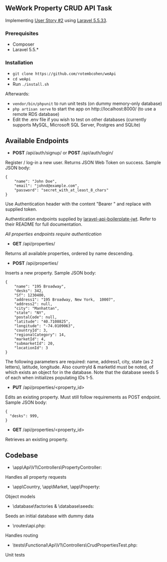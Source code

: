 ## WeWork Property CRUD API Task ##

Implementing [User Story #2](https://github.com/WeConnect/physical-systems-api-test/blob/master/docs/stories.md) using [Laravel 5.5.33](https://laravel.com/).

### Prerequisites ###
* Composer
* Laravel 5.5.*

### Installation ###

* `git clone https://github.com/rotembcohen/weApi`
* `cd weApi`
* Run `./install.sh`

Afterwards:
* `vendor/bin/phpunit` to run unit tests (on dummy memory-only database)
* `php artisan serve` to start the app on http://localhost:8000/ (to use a remote RDS database)
* Edit the .env file if you wish to test on other databases (currently supports MySQL, Microsoft SQL Server, Postgres and SQLite)

## Available Endpoints ##

* **POST** /api/auth/signup/ or **POST** /api/auth/login/

Register / log-in a new user. Returns JSON Web Token on success. Sample JSON body:
```
{
    "name": "John Doe",
    "email": "johnd@example.com",
    "password": "secret_with_at_least_8_chars"
}
```

Use Authentication header with the content "Bearer <JWT>" and replace <JWT> with supplied token.

Authentication endpoints supplied by [laravel-api-boilerplate-jwt](https://github.com/francescomalatesta/laravel-api-boilerplate-jwt). Refer to their README for full documentation.

*All properties endpoints require authentication*

* **GET** /api/properties/

Returns all available properties, ordered by name descending.

* **POST** /api/properties/

Inserts a new property. Sample JSON body:
```
{
    "name": "195 Broadway",
    "desks": 342,
    "Sf": 1230400,
    "address1": "195 Broadway, New York,  10007",
    "address2": null,
    "city": "Manhattan",
    "state": "NY",
    "postalCode": null,
    "latitude": "40.7108825",
    "longitude": "-74.0109063",
    "countryId": 3,
    "regionalCategory": 14,
    "marketId": 4,
    "submarketId": 20,
    "locationId": 3
}
```

The following parameters are required:
name, address1, city, state (as 2 letters), latitude, longitude.
Also countryId & marketId must be noted, of which exists an object for in the database.
Note that the database seeds 5 of each when initializes populating IDs 1-5.

* **PUT** /api/properties/<property_id>

Edits an existing property. Must still follow requirements as POST endpoint. Sample JSON body:
```
{
  "desks": 999,
}
```

* **GET** /api/properties/<property_id>

Retrieves an existing property.

## Codebase ##

* \app\Api\V1\Controllers\PropertyController:

Handles all property requests

* \app\Country, \app\Market, \app\Property:

Object models

* \database\factories & \database\seeds:

Seeds an initial database with dummy data

* \routes\api.php:

Handles routing

* \tests\Functional\Api\V1\Controllers\CrudPropertiesTest.php:

Unit tests